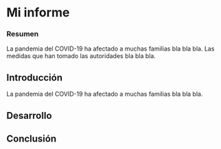 # Mi informe

### Resumen

La pandemia del COVID-19 ha afectado a muchas familias bla bla bla. Las medidas que han tomado las autoridades bla bla bla.

## Introducción

La pandemia del COVID-19 ha afectado a muchas familias bla bla bla.

## Desarrollo

## Conclusión
